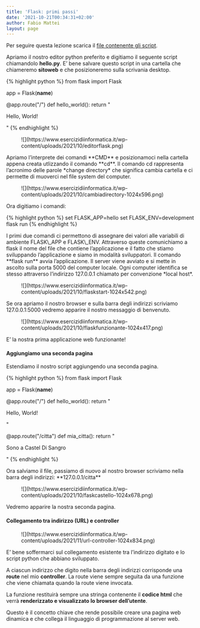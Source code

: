 ```yaml
---
title: 'Flask: primi passi'
date: '2021-10-21T00:34:31+02:00'
author: Fabio Mattei
layout: page
---
```


Per seguire questa lezione scarica il [file contenente gli script](https://www.esercizidiinformatica.it/progetti/flask/miosito.zip).

Apriamo il nostro editor python preferito e digitiamo il seguente script chiamandolo **hello.py**. E’ bene salvare questo script in una cartella che chiameremo **sitoweb** e che posizioneremo sulla scrivania desktop.

{% highlight python %}
from flask import Flask

app = Flask(__name__)

@app.route("/")
def hello_world():
    return "<p>Hello, World!</p>"
{% endhighlight %}

</div><figure class="wp-block-image size-full">![](https://www.esercizidiinformatica.it/wp-content/uploads/2021/10/editorflask.png)</figure>Apriamo l’interprete dei comandi **CMD** e posizionamoci nella cartella appena creata utlizzando il comando **cd**. Il comando cd rappresenta l’acronimo delle parole *change directory* che significa cambia cartella e ci permette di muoverci nel file system del computer.

<figure class="wp-block-image size-large">![](https://www.esercizidiinformatica.it/wp-content/uploads/2021/10/cambiadirectory-1024x596.png)</figure>Ora digitiamo i comandi:


{% highlight python %}
set FLASK_APP=hello
set FLASK_ENV=development
flask run
{% endhighlight %}

</div>I primi due comandi ci permettono di assegnare dei valori alle variabili di ambiente FLASK\_APP e FLASK\_ENV. Attraverso queste comunichiamo a flask il nome del file che contiene l’applicazione e il fatto che stiamo sviluppando l’applicazione e siamo in modalità sviluppatori. Il comando **flask run** avvia l’applicazione. Il server viene avviato e si mette in ascolto sulla porta 5000 del computer locale. Ogni computer identifica se stesso attraverso l’indirizzo 127.0.0.1 chiamato per convenzione *local host*.

<figure class="wp-block-image size-large">![](https://www.esercizidiinformatica.it/wp-content/uploads/2021/10/flaskstart-1024x542.png)</figure>Se ora apriamo il nostro browser e sulla barra degli indirizzi scriviamo 127.0.0.1:5000 vedremo apparire il nostro messaggio di benvenuto.

<figure class="wp-block-image size-large">![](https://www.esercizidiinformatica.it/wp-content/uploads/2021/10/flaskfunzionante-1024x417.png)</figure>E’ la nostra prima applicazione web funzionante!

#### Aggiungiamo una seconda pagina

Estendiamo il nostro script aggiungendo una seconda pagina.

{% highlight python %}
from flask import Flask

app = Flask(__name__)

@app.route("/")
def hello_world():
    return "<p>Hello, World!</p>"

@app.route("/citta")
def mia_citta():
    return "<p>Sono a Castel Di Sangro</p>"
{% endhighlight %}

</div>Ora salviamo il file, passiamo di nuovo al nostro browser scriviamo nella barra degli indirizzi: **127.0.0.1/citta**

<figure class="wp-block-image size-large">![](https://www.esercizidiinformatica.it/wp-content/uploads/2021/10/faskcastello-1024x678.png)</figure>Vedremo apparire la nostra seconda pagina.

#### Collegamento tra indirizzo (URL) e controller

<figure class="wp-block-image size-large">![](https://www.esercizidiinformatica.it/wp-content/uploads/2021/11/url-controller-1024x834.png)</figure>E’ bene soffermarci sul collegamento esistente tra l’indirizzo digitato e lo script python che abbiano sviluppato.

A ciascun indirizzo che digito nella barra degli indirizzi corrisponde una **route** nel mio **controller**. La route viene sempre seguita da una funzione che viene chiamata quando la route viene invocata.

La funzione restituirà sempre una stringa contenente il **codice html** che verrà **renderizzato e visualizzato lo browser dell’utente**.

Questo è il concetto chiave che rende possibile creare una pagina web dinamica e che collega il linguaggio di programmazione al server web.